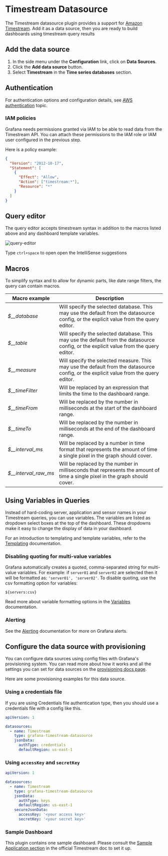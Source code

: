 # Timestream Datasource

The Timestream datasource plugin provides a support for [Amazon Timestream](https://aws.amazon.com/timestream/). Add it as a data source, then you are ready to build dashboards using timestream query results

## Add the data source

1. In the side menu under the **Configuration** link, click on **Data Sources**.
1. Click the **Add data source** button.
1. Select **Timestream** in the **Time series databases** section.

## Authentication

For authentication options and configuration details, see [AWS authentication](https://grafana.com/docs/grafana/latest/datasources/aws-cloudwatch/aws-authentication/) topic.

### IAM policies

Grafana needs permissions granted via IAM to be able to read data from the Timestream API. You can attach these permissions to the IAM role or IAM user configured in the previous step.

Here is a policy example:

```json
{
  "Version": "2012-10-17",
  "Statement": [
    {
      "Effect": "Allow",
      "Action": ["timestream:*"],
      "Resource": "*"
    }
  ]
}
```

## Query editor

The query editor accepts timestream syntax in addition to the macros listed above and any dashboard template variables.

![query-editor](https://storage.googleapis.com/plugins-ci/plugins/timestream/timestream-query.png)

Type `ctrl+space` to open open the IntelliSense suggestions

## Macros

To simplify syntax and to allow for dynamic parts, like date range filters, the query can contain macros.

| Macro example          | Description                                                                                                                           |
| ---------------------- | ------------------------------------------------------------------------------------------------------------------------------------- |
| _$\_\_database_        | Will specify the selected database. This may use the default from the datasource config, or the explicit value from the query editor. |
| _$\_\_table_           | Will specify the selected database. This may use the default from the datasource config, or the explicit value from the query editor. |
| _$\_\_measure_         | Will specify the selected measure. This may use the default from the datasource config, or the explicit value from the query editor.  |
| _$\_\_timeFilter_      | Will be replaced by an expression that limits the time to the dashboard range.                                                        |
| _$\_\_timeFrom_        | Will be replaced by the number in milliseconds at the start of the dashboard range.                                                   |
| _$\_\_timeTo_          | Will be replaced by the number in milliseconds at the end of the dashboard range.                                                     |
| _$\_\_interval_ms_     | Will be replaced by a number in time format that represents the amount of time a single pixel in the graph should cover.              |
| _$\_\_interval_raw_ms_ | Will be replaced by the number in milliseconds that represents the amount of time a single pixel in the graph should cover.           |

## Using Variables in Queries

Instead of hard-coding server, application and sensor names in your Timestream queries, you can use variables. The variables are listed as dropdown select boxes at the top of the dashboard. These dropdowns make it easy to change the display of data in your dashboard.

For an introduction to templating and template variables, refer to the [Templating](https://grafana.com/docs/grafana/latest/variables/) documentation.

### Disabling quoting for multi-value variables

Grafana automatically creates a quoted, comma-separated string for multi-value variables. For example: if `server01` and `server02` are selected then it will be formatted as: `'server01', 'server02'`. To disable quoting, use the csv formatting option for variables:

`${servers:csv}`

Read more about variable formatting options in the [Variables](https://grafana.com/docs/grafana/latest/variables/advanced-variable-format-options/) documentation.

### Alerting

See the [Alerting](https://grafana.com/docs/grafana/latest/alerting/alerts-overview/) documentation for more on Grafana alerts.

## Configure the data source with provisioning

You can configure data sources using config files with Grafana's provisioning system. You can read more about how it works and all the settings you can set for data sources on the [provisioning docs page](https://grafana.com/docs/grafana/latest/administration/provisioning/).

Here are some provisioning examples for this data source.

### Using a credentials file

If you are using Credentials file authentication type, then you should use a credentials file with a config like this.

```yaml
apiVersion: 1

datasources:
  - name: Timestream
    type: grafana-timestream-datasource
    jsonData:
      authType: credentials
      defaultRegion: us-east-1
```

### Using `accessKey` and `secretKey`

```yaml
apiVersion: 1

datasources:
  - name: Timestream
    type: grafana-timestream-datasource
    jsonData:
      authType: keys
      defaultRegion: us-east-1
    secureJsonData:
      accessKey: '<your access key>'
      secretKey: '<your secret key>'
```

### Sample Dashboard

This plugin contains one sample dashboard. Please consult the [Sample Application section](https://docs.aws.amazon.com/timestream/latest/developerguide/Grafana.html#Grafana.sample-app) in the official Timestream doc to set it up.
